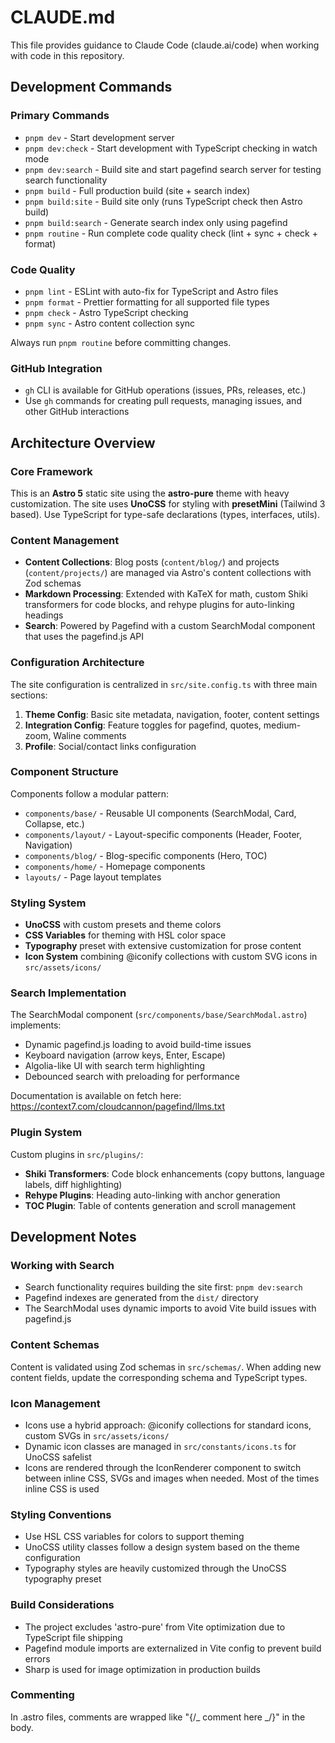 # CLAUDE.md

This file provides guidance to Claude Code (claude.ai/code) when working with code in this
repository.

## Development Commands

### Primary Commands

- `pnpm dev` - Start development server
- `pnpm dev:check` - Start development with TypeScript checking in watch mode
- `pnpm dev:search` - Build site and start pagefind search server for testing search functionality
- `pnpm build` - Full production build (site + search index)
- `pnpm build:site` - Build site only (runs TypeScript check then Astro build)
- `pnpm build:search` - Generate search index only using pagefind
- `pnpm routine` - Run complete code quality check (lint + sync + check + format)

### Code Quality

- `pnpm lint` - ESLint with auto-fix for TypeScript and Astro files
- `pnpm format` - Prettier formatting for all supported file types
- `pnpm check` - Astro TypeScript checking
- `pnpm sync` - Astro content collection sync

Always run `pnpm routine` before committing changes.

### GitHub Integration

- `gh` CLI is available for GitHub operations (issues, PRs, releases, etc.)
- Use `gh` commands for creating pull requests, managing issues, and other GitHub interactions

## Architecture Overview

### Core Framework

This is an **Astro 5** static site using the **astro-pure** theme with heavy customization. The site
uses **UnoCSS** for styling with **presetMini** (Tailwind 3 based). Use TypeScript for type-safe
declarations (types, interfaces, utils).

### Content Management

- **Content Collections**: Blog posts (`content/blog/`) and projects (`content/projects/`) are
  managed via Astro's content collections with Zod schemas
- **Markdown Processing**: Extended with KaTeX for math, custom Shiki transformers for code blocks,
  and rehype plugins for auto-linking headings
- **Search**: Powered by Pagefind with a custom SearchModal component that uses the pagefind.js API

### Configuration Architecture

The site configuration is centralized in `src/site.config.ts` with three main sections:

1. **Theme Config**: Basic site metadata, navigation, footer, content settings
2. **Integration Config**: Feature toggles for pagefind, quotes, medium-zoom, Waline comments
3. **Profile**: Social/contact links configuration

### Component Structure

Components follow a modular pattern:

- `components/base/` - Reusable UI components (SearchModal, Card, Collapse, etc.)
- `components/layout/` - Layout-specific components (Header, Footer, Navigation)
- `components/blog/` - Blog-specific components (Hero, TOC)
- `components/home/` - Homepage components
- `layouts/` - Page layout templates

### Styling System

- **UnoCSS** with custom presets and theme colors
- **CSS Variables** for theming with HSL color space
- **Typography** preset with extensive customization for prose content
- **Icon System** combining @iconify collections with custom SVG icons in `src/assets/icons/`

### Search Implementation

The SearchModal component (`src/components/base/SearchModal.astro`) implements:

- Dynamic pagefind.js loading to avoid build-time issues
- Keyboard navigation (arrow keys, Enter, Escape)
- Algolia-like UI with search term highlighting
- Debounced search with preloading for performance

Documentation is available on fetch here: https://context7.com/cloudcannon/pagefind/llms.txt

### Plugin System

Custom plugins in `src/plugins/`:

- **Shiki Transformers**: Code block enhancements (copy buttons, language labels, diff highlighting)
- **Rehype Plugins**: Heading auto-linking with anchor generation
- **TOC Plugin**: Table of contents generation and scroll management

## Development Notes

### Working with Search

- Search functionality requires building the site first: `pnpm dev:search`
- Pagefind indexes are generated from the `dist/` directory
- The SearchModal uses dynamic imports to avoid Vite build issues with pagefind.js

### Content Schemas

Content is validated using Zod schemas in `src/schemas/`. When adding new content fields, update the
corresponding schema and TypeScript types.

### Icon Management

- Icons use a hybrid approach: @iconify collections for standard icons, custom SVGs in
  `src/assets/icons/`
- Dynamic icon classes are managed in `src/constants/icons.ts` for UnoCSS safelist
- Icons are rendered through the IconRenderer component to switch between inline CSS, SVGs and
  images when needed. Most of the times inline CSS is used

### Styling Conventions

- Use HSL CSS variables for colors to support theming
- UnoCSS utility classes follow a design system based on the theme configuration
- Typography styles are heavily customized through the UnoCSS typography preset

### Build Considerations

- The project excludes 'astro-pure' from Vite optimization due to TypeScript file shipping
- Pagefind module imports are externalized in Vite config to prevent build errors
- Sharp is used for image optimization in production builds

### Commenting

In .astro files, comments are wrapped like "{/_ comment here _/}" in the body.

